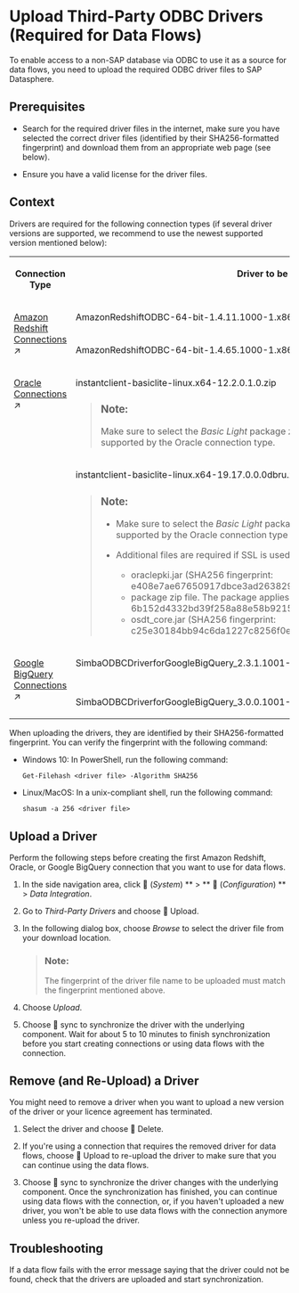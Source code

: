 <!-- loiob9b5579054df48c39381d5b17286bf21 -->

<link rel="stylesheet" type="text/css" href="../css/sap-icons.css"/>

# Upload Third-Party ODBC Drivers \(Required for Data Flows\)

To enable access to a non-SAP database via ODBC to use it as a source for data flows, you need to upload the required ODBC driver files to SAP Datasphere.



<a name="loiob9b5579054df48c39381d5b17286bf21__section_tqp_kfh_2mb"/>

## Prerequisites

-   Search for the required driver files in the internet, make sure you have selected the correct driver files \(identified by their SHA256-formatted fingerprint\) and download them from an appropriate web page \(see below\).

-   Ensure you have a valid license for the driver files.




<a name="loiob9b5579054df48c39381d5b17286bf21__section_k3n_hzn_tsb"/>

## Context

Drivers are required for the following connection types \(if several driver versions are supported, we recommend to use the newest supported version mentioned below\):


<table>
<tr>
<th valign="top">

Connection Type

</th>
<th valign="top">

Driver to be uploaded

</th>
<th valign="top">

SHA256 Fingerprint

</th>
<th valign="top">

Download Site

</th>
</tr>
<tr>
<td valign="top" rowspan="2">

[Amazon Redshift Connections](https://help.sap.com/viewer/9f36ca35bc6145e4acdef6b4d852d560/DEV_CURRENT/en-US/8b132061d4e149d9a16b3576dda1f613.html "Use an Amazon Redshift connection to access data from Amazon Redshift 8.x databases.") :arrow_upper_right:

</td>
<td valign="top">

AmazonRedshiftODBC-64-bit-1.4.11.1000-1.x86\_64.rpm

</td>
<td valign="top">

6d811e2f198a030274bf9f099d4c828b1b071b78e99432eee1531d4988768a22

</td>
<td valign="top" rowspan="2">

`https://docs.aws.amazon.com` 

</td>
</tr>
<tr>
<td valign="top">

AmazonRedshiftODBC-64-bit-1.4.65.1000-1.x86\_64.rpm

</td>
<td valign="top">

ee79a8d41760a90b6fa2e1a074e33b0518e3393afd305f0bee843b5393e10df0

</td>
</tr>
<tr>
<td valign="top" rowspan="2">

[Oracle Connections](https://help.sap.com/viewer/9f36ca35bc6145e4acdef6b4d852d560/DEV_CURRENT/en-US/c73ae0601d364f47830d339b6e86b7e8.html "Use an Oracle connection to access data from an Oracle database (on-premise).") :arrow_upper_right:

</td>
<td valign="top">

instantclient-basiclite-linux.x64-12.2.0.1.0.zip

> ### Note:  
> Make sure to select the *Basic Light* package zip file. The package applies to version 12c supported by the Oracle connection type.



</td>
<td valign="top">

1c3adb36f9605aae84ae98461bd6ee9eb26b303cace3f5534cd7985d470d0494

</td>
<td valign="top">

`https://oracle.com`

</td>
</tr>
<tr>
<td valign="top">

instantclient-basiclite-linux.x64-19.17.0.0.0dbru.zip

> ### Note:  
> -   Make sure to select the *Basic Light* package zip file. The package applies to all versions supported by the Oracle connection type \(Oracle 12c, Oracle 18c, and Oracle 19c\).
> 
> -   Additional files are required if SSL is used:
> 
>     -   oraclepki.jar \(SHA256 fingerprint: e408e7ae67650917dbce3ad263829bdc6c791d50d4db2fd59aeeb5503175499b\)
>     -   package zip file. The package applies to allosdt\_cert.jar \(SHA256 fingerprint: 6b152d4332bd39f258a88e58b9215a926048d740e148971fe1628b09060176a8\)
>     -   osdt\_core.jar \(SHA256 fingerprint: c25e30184bb94c6da1227c8256f0e1336acb97b29229edb4aacf27167b96075e\)



</td>
<td valign="top">

ea4a9557c6355f5b56b648b7dff47db79a1403b7e9f7abeca9e1a0e952498e13

</td>
<td valign="top">

Driver: `https://download.oracle.com/otn_software/linux/instantclient/1917000/instantclient-basiclite-linux.x64-19.17.0.0.0dbru.zip`

Additional files if SSL is used:

-   `https://repo1.maven.org/maven2/com/oracle/database/security/oraclepki/19.17.0.0/oraclepki-19.17.0.0.jar`
-   `https://repo1.maven.org/maven2/com/oracle/database/security/osdt_core/19.17.0.0/osdt_core-19.17.0.0.jar`
-   `https://repo1.maven.org/maven2/com/oracle/database/security/osdt_cert/19.17.0.0/osdt_cert-19.17.0.0.jar`



</td>
</tr>
<tr>
<td valign="top" rowspan="2">

[Google BigQuery Connections](https://help.sap.com/viewer/9f36ca35bc6145e4acdef6b4d852d560/DEV_CURRENT/en-US/30ed77de13864368bdc596099b37ed70.html "Use the connection to connect to and access data from Google BigQuery.") :arrow_upper_right:

</td>
<td valign="top">

SimbaODBCDriverforGoogleBigQuery\_2.3.1.1001-Linux.tar.gz

</td>
<td valign="top">

abf4551d621c26f4fa30539e7ece2a47daaf6e1d67c59e5b7e79c43a3335018f

</td>
<td valign="top">

`https://storage.googleapis.com/simba-bq-release/odbc/SimbaODBCDriverforGoogleBigQuery_2.3.1.1001-Linux.tar.gz`

</td>
</tr>
<tr>
<td valign="top">

SimbaODBCDriverforGoogleBigQuery\_3.0.0.1001-Linux.tar.gz

</td>
<td valign="top">

58d3c9acfb93f0d26c081a230ff664a16c8544d567792ebc5436beb31e9e28e4

</td>
<td valign="top">

`https://cloud.google.com/bigquery/providers/simba-drivers`

</td>
</tr>
</table>

When uploading the drivers, they are identified by their SHA256-formatted fingerprint. You can verify the fingerprint with the following command:

-   Windows 10: In PowerShell, run the following command:

    `Get-Filehash <driver file> -Algorithm SHA256`

-   Linux/MacOS: In a unix-compliant shell, run the following command:

    `shasum -a 256 <driver file>`




<a name="loiob9b5579054df48c39381d5b17286bf21__section_ihl_rfh_2mb"/>

## Upload a Driver

Perform the following steps before creating the first Amazon Redshift, Oracle, or Google BigQuery connection that you want to use for data flows.

1.  In the side navigation area, click <span class="FPA-icons-V3"></span> \(*System*\) ** \> ** :wrench: \(*Configuration*\) ** \> *Data Integration*.

2.  Go to *Third-Party Drivers* and choose <span class="FPA-icons-V3"></span> Upload.

3.  In the following dialog box, choose *Browse* to select the driver file from your download location.

    > ### Note:  
    > The fingerprint of the driver file name to be uploaded must match the fingerprint mentioned above.

4.  Choose *Upload*.

5.  Choose <span class="FPA-icons-V3"></span> sync to synchronize the driver with the underlying component. Wait for about 5 to 10 minutes to finish synchronization before you start creating connections or using data flows with the connection.




<a name="loiob9b5579054df48c39381d5b17286bf21__section_eyf_qzf_gmb"/>

## Remove \(and Re-Upload\) a Driver

You might need to remove a driver when you want to upload a new version of the driver or your licence agreement has terminated.

1.  Select the driver and choose <span class="FPA-icons-V3"></span> Delete.

2.  If you're using a connection that requires the removed driver for data flows, choose <span class="FPA-icons-V3"></span> Upload to re-upload the driver to make sure that you can continue using the data flows.

3.  Choose <span class="FPA-icons-V3"></span> sync to synchronize the driver changes with the underlying component. Once the synchronization has finished, you can continue using data flows with the connection, or, if you haven't uploaded a new driver, you won't be able to use data flows with the connection anymore unless you re-upload the driver.




## Troubleshooting

If a data flow fails with the error message saying that the driver could not be found, check that the drivers are uploaded and start synchronization.

